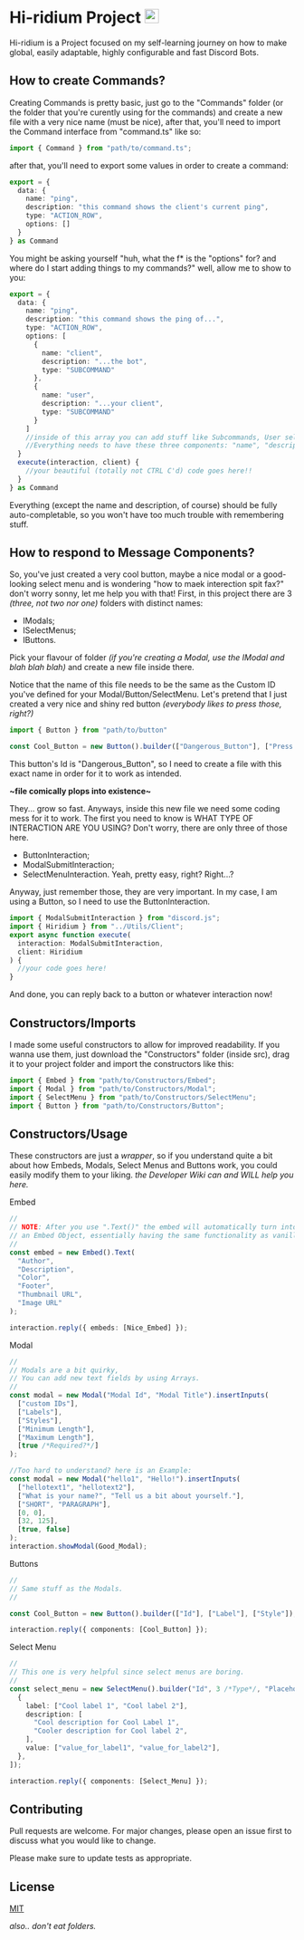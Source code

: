 <h1 align="left">Hi-ridium Project
  <img src="https://cdn.discordapp.com/attachments/943547363031670785/1076471508861472788/Sem_Titulo-7.png" height="25" alt="stats graph"/></h1>

Hi-ridium is a Project focused on my self-learning journey on how to make global, easily adaptable, highly configurable and fast Discord Bots.

## How to create Commands?

Creating Commands is pretty basic, just go to the "Commands" folder (or the folder that you're curently using for the commands) and create a new file with a very nice name (must be nice),
after that, you'll need to import the Command interface from "command.ts" like so:

```typescript
import { Command } from "path/to/command.ts";
```

after that, you'll need to export some values in order to create a command:

```typescript
export = {
  data: {
    name: "ping",
    description: "this command shows the client's current ping",
    type: "ACTION_ROW",
    options: []
  }
} as Command
```
You might be asking yourself "huh, what the f* is the "options" for? and where do I start adding things to my commands?" well, allow me to show to you:
```typescript
export = {
  data: {
    name: "ping",
    description: "this command shows the ping of...",
    type: "ACTION_ROW",
    options: [
      {
        name: "client",
        description: "...the bot",
        type: "SUBCOMMAND"
      },
      {
        name: "user",
        description: "...your client",
        type: "SUBCOMMAND"
      }
    ] 
    //inside of this array you can add stuff like Subcommands, User selection, Channel selection, etc.
    //Everything needs to have these three components: "name", "description" and "type".
  }
  execute(interaction, client) {
    //your beautiful (totally not CTRL C'd) code goes here!!
  }
} as Command
```
Everything (except the name and description, of course) should be fully auto-completable, so you won't have too much trouble with remembering stuff.

## How to respond to Message Components?

So, you've just created a very cool button, maybe a nice modal or a good-looking select menu and is wondering "how to maek interection spit fax?" don't worry sonny, let me help you with that!
First, in this project there are 3 *(three, not two nor one)* folders with distinct names:
- IModals;
- ISelectMenus;
- IButtons.

Pick your flavour of folder *(if you're creating a Modal, use the IModal and blah blah blah)* and create a new file inside there.

Notice that the name of this file needs to be the same as the Custom ID you've defined for your Modal/Button/SelectMenu.
Let's pretend that I just created a very nice and shiny red button *(everybody likes to press those, right?)*
```typescript
import { Button } from "path/to/button"

const Cool_Button = new Button().builder(["Dangerous_Button"], ["Press it"], ["DANGER"]);
```
This button's Id is "Dangerous_Button", so I need to create a file with this exact name in order for it to work as intended.

**~file comically plops into existence~**

They... grow so fast. Anyways, inside this new file we need some coding mess for it to work.
The first you need to know is WHAT TYPE OF INTERACTION ARE YOU USING?
Don't worry, there are only three of those here.
- ButtonInteraction;
- ModalSubmitInteraction;
- SelectMenuInteraction.
Yeah, pretty easy, right? Right...?

Anyway, just remember those, they are very important.
In my case, I am using a Button, so I need to use the ButtonInteraction.

```typescript
import { ModalSubmitInteraction } from "discord.js";
import { Hiridium } from "../Utils/Client";
export async function execute(
  interaction: ModalSubmitInteraction,
  client: Hiridium
) {
  //your code goes here!
}
```
And done, you can reply back to a button or whatever interaction now!


## Constructors/Imports

I made some useful constructors to allow for improved readability. If you wanna use them, just download the "Constructors" folder (inside src), drag it to your project folder and import the constructors like this:

```typescript
import { Embed } from "path/to/Constructors/Embed";
import { Modal } from "path/to/Constructors/Modal";
import { SelectMenu } from "path/to/Constructors/SelectMenu";
import { Button } from "path/to/Constructors/Button";
```

## Constructors/Usage

These constructors are just a _wrapper_, so if you understand quite a bit about how Embeds, Modals, Select Menus and Buttons work, you could easily modify them to your liking.
_the Developer Wiki can and WILL help you here._

Embed

```typescript
//
// NOTE: After you use ".Text()" the embed will automatically turn into
// an Embed Object, essentially having the same functionality as vanilla Discord.js.
//
const embed = new Embed().Text(
  "Author",
  "Description",
  "Color",
  "Footer",
  "Thumbnail URL",
  "Image URL"
);

interaction.reply({ embeds: [Nice_Embed] });
```

Modal

```typescript
//
// Modals are a bit quirky,
// You can add new text fields by using Arrays.
//
const modal = new Modal("Modal Id", "Modal Title").insertInputs(
  ["custom IDs"],
  ["Labels"],
  ["Styles"],
  ["Minimum Length"],
  ["Maximum Length"],
  [true /*Required?*/]
);

//Too hard to understand? here is an Example:
const modal = new Modal("hello1", "Hello!").insertInputs(
  ["hellotext1", "hellotext2"],
  ["What is your name?", "Tell us a bit about yourself."],
  ["SHORT", "PARAGRAPH"],
  [0, 0],
  [32, 125],
  [true, false]
);
interaction.showModal(Good_Modal);
```

Buttons

```typescript
//
// Same stuff as the Modals.
//

const Cool_Button = new Button().builder(["Id"], ["Label"], ["Style"]);

interaction.reply({ components: [Cool_Button] });
```

Select Menu

```typescript
//
// This one is very helpful since select menus are boring.
//
const select_menu = new SelectMenu().builder("Id", 3 /*Type*/, "Placeholder", [
  {
    label: ["Cool label 1", "Cool label 2"],
    description: [
      "Cool description for Cool Label 1",
      "Cooler description for Cool label 2",
    ],
    value: ["value_for_label1", "value_for_label2"],
  },
]);

interaction.reply({ components: [Select_Menu] });
```

## Contributing

Pull requests are welcome. For major changes, please open an issue first
to discuss what you would like to change.

Please make sure to update tests as appropriate.

## License

[MIT](https://choosealicense.com/licenses/mit/)

*also.. don't eat folders.*
